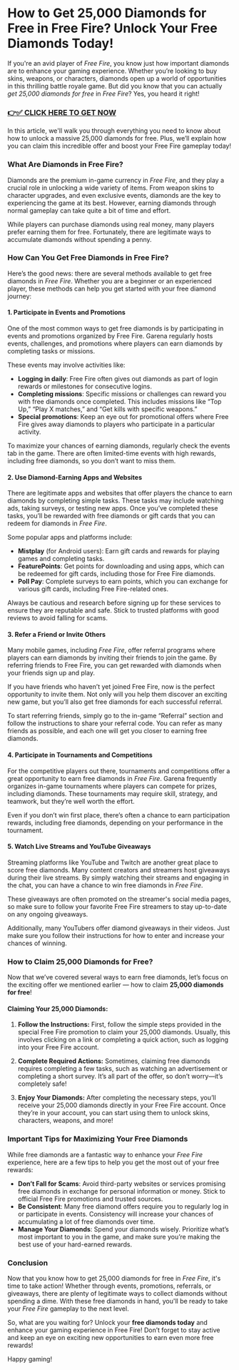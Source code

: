# How to Get 25,000 Diamonds for Free in Free Fire? Unlock Your Free Diamonds Today!

If you're an avid player of *Free Fire*, you know just how important diamonds are to enhance your gaming experience. Whether you’re looking to buy skins, weapons, or characters, diamonds open up a world of opportunities in this thrilling battle royale game. But did you know that you can actually *get 25,000 diamonds for free* in *Free Fire*? Yes, you heard it right!

### [👉✅ CLICK HERE TO GET NOW](https://freerewards.xyz/free/fire/go/)

In this article, we'll walk you through everything you need to know about how to unlock a massive 25,000 diamonds for free. Plus, we’ll explain how you can claim this incredible offer and boost your Free Fire gameplay today!

### **What Are Diamonds in Free Fire?**

Diamonds are the premium in-game currency in *Free Fire*, and they play a crucial role in unlocking a wide variety of items. From weapon skins to character upgrades, and even exclusive events, diamonds are the key to experiencing the game at its best. However, earning diamonds through normal gameplay can take quite a bit of time and effort.

While players can purchase diamonds using real money, many players prefer earning them for free. Fortunately, there are legitimate ways to accumulate diamonds without spending a penny.

### **How Can You Get Free Diamonds in Free Fire?**

Here’s the good news: there are several methods available to get free diamonds in *Free Fire*. Whether you are a beginner or an experienced player, these methods can help you get started with your free diamond journey:

#### **1. Participate in Events and Promotions**

One of the most common ways to get free diamonds is by participating in events and promotions organized by Free Fire. Garena regularly hosts events, challenges, and promotions where players can earn diamonds by completing tasks or missions.

These events may involve activities like:

- **Logging in daily**: Free Fire often gives out diamonds as part of login rewards or milestones for consecutive logins.
- **Completing missions**: Specific missions or challenges can reward you with free diamonds once completed. This includes missions like “Top Up,” “Play X matches,” and “Get kills with specific weapons.”
- **Special promotions**: Keep an eye out for promotional offers where Free Fire gives away diamonds to players who participate in a particular activity.

To maximize your chances of earning diamonds, regularly check the events tab in the game. There are often limited-time events with high rewards, including free diamonds, so you don’t want to miss them.

#### **2. Use Diamond-Earning Apps and Websites**

There are legitimate apps and websites that offer players the chance to earn diamonds by completing simple tasks. These tasks may include watching ads, taking surveys, or testing new apps. Once you’ve completed these tasks, you’ll be rewarded with free diamonds or gift cards that you can redeem for diamonds in *Free Fire*.

Some popular apps and platforms include:

- **Mistplay** (for Android users): Earn gift cards and rewards for playing games and completing tasks.
- **FeaturePoints**: Get points for downloading and using apps, which can be redeemed for gift cards, including those for Free Fire diamonds.
- **Poll Pay**: Complete surveys to earn points, which you can exchange for various gift cards, including Free Fire-related ones.

Always be cautious and research before signing up for these services to ensure they are reputable and safe. Stick to trusted platforms with good reviews to avoid falling for scams.

#### **3. Refer a Friend or Invite Others**

Many mobile games, including *Free Fire*, offer referral programs where players can earn diamonds by inviting their friends to join the game. By referring friends to Free Fire, you can get rewarded with diamonds when your friends sign up and play.

If you have friends who haven’t yet joined Free Fire, now is the perfect opportunity to invite them. Not only will you help them discover an exciting new game, but you’ll also get free diamonds for each successful referral.

To start referring friends, simply go to the in-game “Referral” section and follow the instructions to share your referral code. You can refer as many friends as possible, and each one will get you closer to earning free diamonds.

#### **4. Participate in Tournaments and Competitions**

For the competitive players out there, tournaments and competitions offer a great opportunity to earn free diamonds in *Free Fire*. Garena frequently organizes in-game tournaments where players can compete for prizes, including diamonds. These tournaments may require skill, strategy, and teamwork, but they’re well worth the effort.

Even if you don’t win first place, there’s often a chance to earn participation rewards, including free diamonds, depending on your performance in the tournament.

#### **5. Watch Live Streams and YouTube Giveaways**

Streaming platforms like YouTube and Twitch are another great place to score free diamonds. Many content creators and streamers host giveaways during their live streams. By simply watching their streams and engaging in the chat, you can have a chance to win free diamonds in *Free Fire*.

These giveaways are often promoted on the streamer's social media pages, so make sure to follow your favorite Free Fire streamers to stay up-to-date on any ongoing giveaways.

Additionally, many YouTubers offer diamond giveaways in their videos. Just make sure you follow their instructions for how to enter and increase your chances of winning.

### **How to Claim 25,000 Diamonds for Free?**

Now that we’ve covered several ways to earn free diamonds, let’s focus on the exciting offer we mentioned earlier — how to claim **25,000 diamonds for free**!

#### **Claiming Your 25,000 Diamonds:**

1. **Follow the Instructions:** First, follow the simple steps provided in the special Free Fire promotion to claim your 25,000 diamonds. Usually, this involves clicking on a link or completing a quick action, such as logging into your Free Fire account.
   
2. **Complete Required Actions:** Sometimes, claiming free diamonds requires completing a few tasks, such as watching an advertisement or completing a short survey. It’s all part of the offer, so don’t worry—it’s completely safe!

3. **Enjoy Your Diamonds:** After completing the necessary steps, you’ll receive your 25,000 diamonds directly in your Free Fire account. Once they’re in your account, you can start using them to unlock skins, characters, weapons, and more!

### **Important Tips for Maximizing Your Free Diamonds**

While free diamonds are a fantastic way to enhance your *Free Fire* experience, here are a few tips to help you get the most out of your free rewards:

- **Don’t Fall for Scams**: Avoid third-party websites or services promising free diamonds in exchange for personal information or money. Stick to official Free Fire promotions and trusted sources.
- **Be Consistent**: Many free diamond offers require you to regularly log in or participate in events. Consistency will increase your chances of accumulating a lot of free diamonds over time.
- **Manage Your Diamonds**: Spend your diamonds wisely. Prioritize what’s most important to you in the game, and make sure you’re making the best use of your hard-earned rewards.

### **Conclusion**

Now that you know how to get 25,000 diamonds for free in *Free Fire*, it's time to take action! Whether through events, promotions, referrals, or giveaways, there are plenty of legitimate ways to collect diamonds without spending a dime. With these free diamonds in hand, you'll be ready to take your *Free Fire* gameplay to the next level.

So, what are you waiting for? Unlock your **free diamonds today** and enhance your gaming experience in Free Fire! Don’t forget to stay active and keep an eye on exciting new opportunities to earn even more free rewards!

Happy gaming!
